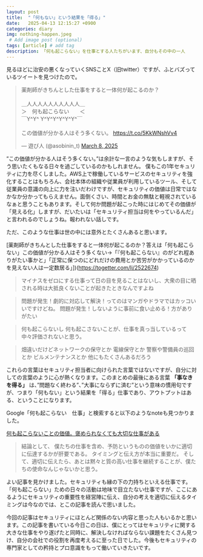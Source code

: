 ```yaml
---
layout: post
title:  "「何もない」という結果を「得る」"
date:   2025-04-13 12:15:27 +0900
categories: diary
img: nothing-happen.jpeg
 # Add image post (optional)
tags: [article] # add tag
description: 「何も起こらない」を仕事とする人たちがいます、自分もその中の一人
---
```


見るほどに治安の悪くなっていくSNSことX（旧twitter）ですが、ふとバズっているツイートを見つけたので。

<blockquote class="twitter-tweet"><p lang="ja" dir="ltr">薬剤師がきちんとした仕事をすると一体何が起こるのか？<br><br>＿人人人人人人人人人人＿<br>＞　何も起こらない　　＜<br>￣Y^Y^ Y^Y^Y^Y^Y^Y^￣<br><br>この価値が分かる人はそう多くない。 <a href="https://t.co/5KkWNshVv4">https://t.co/5KkWNshVv4</a></p>&mdash; 遊び人 (@asobinin_t) <a href="https://twitter.com/asobinin_t/status/1898168849742414094?ref_src=twsrc%5Etfw">March 8, 2025</a></blockquote> <script async src="https://platform.twitter.com/widgets.js" charset="utf-8"></script>


”この価値が分かる人はそう多くない。”は余計な一言のような気もしますが、そう思いたくもなる日々を過ごしているのかもしれません。
僕もこの1年セキュリティに力を尽くしました。AWS上で稼働しているサービスのセキュリティを強化することはもちろん、会社本体の組織や従業員が利用しているツール、そして従業員の意識の向上に力を注いだわけですが、セキュリティの価値は日常ではなかなか分かってもらえません。面倒くさい、時間とお金の無駄と軽視されているなぁと思うこともあります。そして何か問題が起こった時にはじめてその価値が「見える化」しますが、だいたいは「セキュリティ担当は何をやっているんだ」と言われるのでしょうね。報われない話しです。

ただ、このような仕事は世の中には意外とたくさんあると思います。

[薬剤師がきちんとした仕事をすると一体何が起こるのか？答えは「何も起こらない」この価値が分かる人はそう多くない→「『何も起こらない』のがどれ程ありがたい事かと」「正常に保つのにどれだけの費用とか苦労がかかっているのかを見えない人は一定数居る」])(https://togetter.com/li/2522674)

> マイナスをゼロにする仕事って日の目を見ることはないし、大衆の目に晒される時は大抵良くないことが起きたときなんですよね

> 問題が発生！劇的に対応して解決！ってのはマンガやドラマではカッコいいですけどね。
> 問題が発生！しないように事前に食い止める！方がありがたい


>何も起こらないし
>何も起こさないことが、仕事を真っ当しているって中々評価されないと思う。

>畑違いだけどネットワークの保守とか
>電線保守とか
>警察や警備員の巡回とか
>ビルメンテナンスとか
>他にもたくさんあるだろう

これらの言葉はセキュリティ担当者に向けられた言葉ではないですが、自分に対しての言葉のように心が熱くなります。このまとめの最後にある言葉 **「事なきを得る」** は、”問題なく終わる”、”大事にならずに済む”という意味の慣用句ですが、つまり「何もない」という結果を「得る」仕事であり、アウトプットはある、ということになります。

Google「何も起こらない　仕事」と検索すると以下のようなnoteも見つかりました。

[何も起こらないことの価値。褒められなくても大切な仕事がある](https://note.com/ryo_kubo/n/n5181271131cc)


>結論として、
>僕たちの仕事を含め、予防というものの価値をいかに適切に伝達するかが肝要である。
>タイミングと伝え方が本当に重要だ。
>そして、適切に伝えたら、あとは黙々と質の高い仕事を継続することが、僕たちの使命なんじゃないかと思う。

よい記事を見かけました。セキュリティも縁の下の力持ちといえる仕事です。「何も起こらない」ための日々の活動は地味で目立たない仕事ですが、ここにあるようにセキュリティの重要性を経営陣に伝え、自分の考えを適切に伝えるタイミングは今なのでは、とこの記事を読んで思いました。

今回の記事はセキュリティにほとんど関係のない内容と思った人もいるかと思います。この記事を書いている今日この日は、僕にとってはセキュリティに関する大きな仕事をやり遂げたと同時に、解決しなければならない課題をたくさん見つけ、自分の会社での役割を再度考えるに至った日でした。今後もセキュリティの専門家としての矜持とプロ意識をもって働いていきたいです。